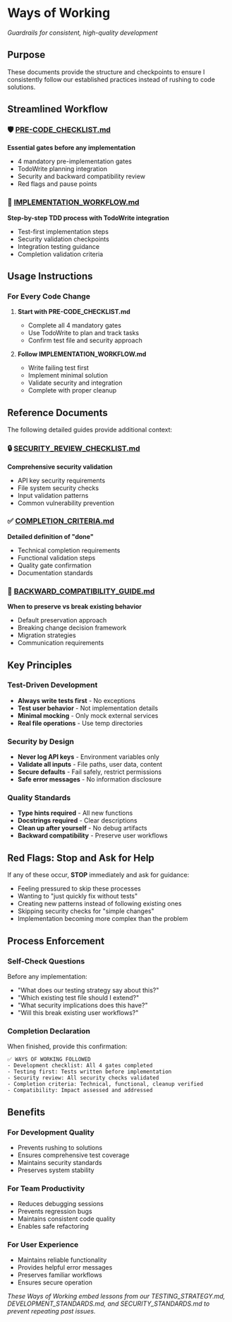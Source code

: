 # Ways of Working
*Guardrails for consistent, high-quality development*

## Purpose

These documents provide the structure and checkpoints to ensure I consistently follow our established practices instead of rushing to code solutions.

## Streamlined Workflow

### 🛡️ [PRE-CODE_CHECKLIST.md](./PRE-CODE_CHECKLIST.md)
**Essential gates before any implementation**
- 4 mandatory pre-implementation gates
- TodoWrite planning integration
- Security and backward compatibility review
- Red flags and pause points

### 🧪 [IMPLEMENTATION_WORKFLOW.md](./IMPLEMENTATION_WORKFLOW.md)  
**Step-by-step TDD process with TodoWrite integration**
- Test-first implementation steps
- Security validation checkpoints
- Integration testing guidance
- Completion validation criteria

## Usage Instructions

### For Every Code Change

1. **Start with PRE-CODE_CHECKLIST.md**
   - Complete all 4 mandatory gates
   - Use TodoWrite to plan and track tasks
   - Confirm test file and security approach

2. **Follow IMPLEMENTATION_WORKFLOW.md** 
   - Write failing test first
   - Implement minimal solution
   - Validate security and integration
   - Complete with proper cleanup

## Reference Documents

The following detailed guides provide additional context:

### 🔒 [SECURITY_REVIEW_CHECKLIST.md](./SECURITY_REVIEW_CHECKLIST.md)
**Comprehensive security validation**
- API key security requirements
- File system security checks  
- Input validation patterns
- Common vulnerability prevention

### ✅ [COMPLETION_CRITERIA.md](./COMPLETION_CRITERIA.md)
**Detailed definition of "done"**
- Technical completion requirements
- Functional validation steps
- Quality gate confirmation
- Documentation standards

### 🔄 [BACKWARD_COMPATIBILITY_GUIDE.md](./BACKWARD_COMPATIBILITY_GUIDE.md)
**When to preserve vs break existing behavior**
- Default preservation approach
- Breaking change decision framework
- Migration strategies
- Communication requirements

## Key Principles

### Test-Driven Development
- **Always write tests first** - No exceptions
- **Test user behavior** - Not implementation details  
- **Minimal mocking** - Only mock external services
- **Real file operations** - Use temp directories

### Security by Design
- **Never log API keys** - Environment variables only
- **Validate all inputs** - File paths, user data, content
- **Secure defaults** - Fail safely, restrict permissions
- **Safe error messages** - No information disclosure

### Quality Standards
- **Type hints required** - All new functions
- **Docstrings required** - Clear descriptions
- **Clean up after yourself** - No debug artifacts
- **Backward compatibility** - Preserve user workflows

## Red Flags: Stop and Ask for Help

If any of these occur, **STOP** immediately and ask for guidance:

- Feeling pressured to skip these processes
- Wanting to "just quickly fix without tests"
- Creating new patterns instead of following existing ones
- Skipping security checks for "simple changes"
- Implementation becoming more complex than the problem

## Process Enforcement

### Self-Check Questions
Before any implementation:
- "What does our testing strategy say about this?"
- "Which existing test file should I extend?"
- "What security implications does this have?"
- "Will this break existing user workflows?"

### Completion Declaration
When finished, provide this confirmation:
```
✅ WAYS OF WORKING FOLLOWED
- Development checklist: All 4 gates completed
- Testing first: Tests written before implementation  
- Security review: All security checks validated
- Completion criteria: Technical, functional, cleanup verified
- Compatibility: Impact assessed and addressed
```

## Benefits

### For Development Quality
- Prevents rushing to solutions
- Ensures comprehensive test coverage
- Maintains security standards
- Preserves system stability

### For Team Productivity  
- Reduces debugging sessions
- Prevents regression bugs
- Maintains consistent code quality
- Enables safe refactoring

### For User Experience
- Maintains reliable functionality
- Provides helpful error messages
- Preserves familiar workflows
- Ensures secure operation

*These Ways of Working embed lessons from our TESTING_STRATEGY.md, DEVELOPMENT_STANDARDS.md, and SECURITY_STANDARDS.md to prevent repeating past issues.*